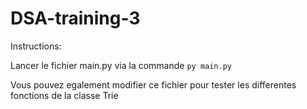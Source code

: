 # DSA-training-3

Instructions: 

Lancer le fichier main.py via la commande ```py main.py```

Vous pouvez egalement modifier ce fichier pour tester les differentes fonctions de la classe Trie
